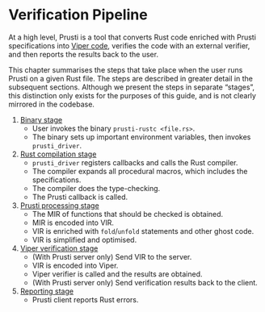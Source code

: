 # Verification Pipeline

At a high level, Prusti is a tool that converts Rust code enriched with Prusti specifications into [Viper code](https://viper.ethz.ch), verifies the code with an external verifier, and then reports the results back to the user.

This chapter summarises the steps that take place when the user runs Prusti on a given Rust file. The steps are described in greater detail in the subsequent sections. Although we present the steps in separate “stages”, this distinction only exists for the purposes of this guide, and is not clearly mirrored in the codebase.

1. [Binary stage](binary.md)
    - User invokes the binary `prusti-rustc <file.rs>`.
    - The binary sets up important environment variables, then invokes `prusti_driver`.
2. [Rust compilation stage](rust.md)
    - `prusti_driver` registers callbacks and calls the Rust compiler.
    - The compiler expands all procedural macros, which includes the specifications.
    - The compiler does the type-checking.
    - The Prusti callback is called.
3. [Prusti processing stage](prusti.md)
    - The MIR of functions that should be checked is obtained.
    - MIR is encoded into VIR.
    - VIR is enriched with `fold`/`unfold` statements and other ghost code.
    - VIR is simplified and optimised.
4. [Viper verification stage](viper.md)
    - (With Prusti server only) Send VIR to the server.
    - VIR is encoded into Viper.
    - Viper verifier is called and the results are obtained.
    - (With Prusti server only) Send verification results back to the client.
5. [Reporting stage](report.md)
    - Prusti client reports Rust errors.
